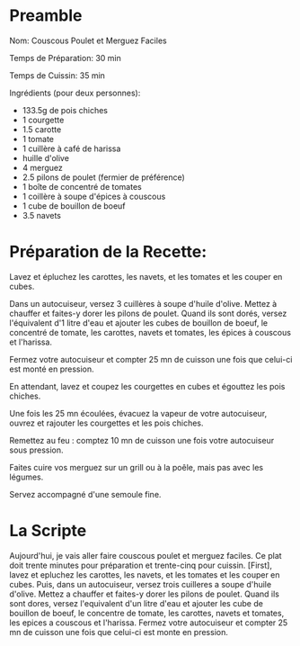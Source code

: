 # Preamble
Nom: Couscous Poulet et Merguez Faciles

Temps de Préparation: 30 min

Temps de Cuissin: 35 min

Ingrédients (pour deux personnes):
- 133.5g de pois chiches
- 1 courgette
- 1.5 carotte
- 1 tomate
- 1 cuillère à café de harissa
- huille d'olive
- 4 merguez
- 2.5 pilons de poulet (fermier de préférence)
- 1 boîte de concentré de tomates
- 1 coillère à soupe d'épices à couscous
- 1 cube de bouillon de boeuf
- 3.5 navets

# Préparation de la Recette:

Lavez et épluchez les carottes, les navets, et les tomates et les couper en cubes.

Dans un autocuiseur, versez 3 cuillères à soupe d'huile d'olive.
Mettez à chauffer et faites-y dorer les pilons de poulet.
Quand ils sont dorés, versez l'équivalent d'1 litre d'eau et ajouter les cubes de bouillon de boeuf, le concentré de tomate, les carottes, navets et tomates, les épices à couscous et l'harissa.

Fermez votre autocuiseur et compter 25 mn de cuisson une fois que celui-ci est monté en pression.

En attendant, lavez et coupez les courgettes en cubes et égouttez les pois chiches.

Une fois les 25 mn écoulées, évacuez la vapeur de votre autocuiseur, ouvrez et rajouter les courgettes et les pois chiches.

Remettez au feu : comptez 10 mn de cuisson une fois votre autocuiseur sous pression.

Faites cuire vos merguez sur un grill ou à la poêle, mais pas avec les légumes.

Servez accompagné d'une semoule fine.

# La Scripte

Aujourd'hui, je vais aller faire couscous poulet et merguez faciles.
Ce plat doit trente minutes pour préparation et trente-cinq pour cuissin.
[First], lavez et epluchez les carottes, les navets, et les tomates et les couper en cubes.
Puis, dans un autocuiseur, versez trois cuilleres a soupe d'huile d'olive.
Mettez a chauffer et faites-y dorer les pilons de poulet.
Quand ils sont dores, versez l'equivalent d'un litre d'eau et ajouter les cube de bouillon de boeuf, le concentre de tomate, les carottes, navets et tomates, les epices a couscous et l'harissa.
Fermez votre autocuiseur et compter 25 mn de cuisson une fois que celui-ci est monte en pression.


